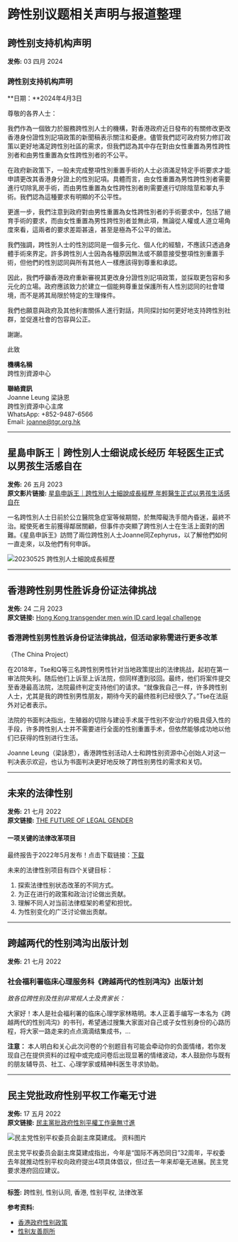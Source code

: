 # 跨性别议题相关声明与报道整理

## 跨性别支持机构声明
**发佈:** 03 四月 2024
### 跨性别支持机构声明
**日期：**2024年4月3日

尊敬的各界人士：

我們作為一個致力於服務跨性別人士的機構，對香港政府近日發布的有關修改更改香港身份證性別記項政策的新聞稿表示關注和憂慮。儘管我們認可政府努力修訂政策以更好地滿足跨性別社區的需求，但我們認為其中存在對由女性重置為男性跨性別者和由男性重置為女性跨性別者的不公平。

在政府新政策下，一般未完成整項性別重置手術的人士必須滿足特定手術要求才能申請更改其香港身分證上的性別記項。具體而言，由女性重置為男性跨性別者需要進行切除乳房手術，而由男性重置為女性跨性別者則需要進行切除陰莖和睪丸手術。我們認為這種要求有明顯的不公平性。

更進一步，我們注意到政府對由男性重置為女性跨性別者的手術要求中，包括了絕育手術的要求，而由女性重置為男性跨性別者並無此項，無論從人權或人道立場角度來看，這兩者的要求差距甚遠，甚至是極為不公平的做法。

我們強調，跨性別人士的性別認同是一個多元化、個人化的經驗，不應該只透過身體手術來界定。許多跨性別人士因為各種原因無法或不願意接受整項性別重置手術，但他們的性別認同與所有其他人一樣應該得到尊重和承認。

因此，我們呼籲香港政府重新審視其更改身分證性別記項政策，並採取更包容和多元化的立場。政府應該致力於建立一個能夠尊重並保護所有人性別認同的社會環境，而不是將其局限於特定的生理條件。

我們也願意與政府及其他利害關係人進行對話，共同探討如何更好地支持跨性別社群，並促進社會的包容與公正。

謝謝。

此致

**機構名稱**  
跨性別資源中心

**聯絡資訊**  
Joanne Leung 梁詠恩  
跨性別資源中心主席  
WhatsApp: +852-9487-6566  
Email: [joanne@tgr.org.hk](mailto:joanne@tgr.org.hk)

---

## 星島申訴王｜跨性別人士细说成长经历 年轻医生正式以男孩生活感自在
**发佈:** 26 五月 2023  
**原文影片链接:** [星島申訴王｜跨性別人士細說成長經歷 年輕醫生正式以男孩生活感自在](https://www.stheadline.com/voice/3227819/星島申訴王跨性別人士細說成長經歷-年輕醫生正式以男孩生活感自在)

一名跨性別人士日前於公立醫院急症室等候期間，於無障礙洗手間內昏迷，最終不治。縱使死者生前獲得鄰居關顧，但事件亦突顯了跨性別人士在生活上面對的困難。《星島申訴王》訪問了兩位跨性別人士Joanne同Zephyrus，以了解他們如何一直走來，以及他們有何申訴。

![20230525 跨性別人士細說成長經歷](/images/post/20230525_跨性別人士細說成長經歷.jpg)

---

## 香港跨性别男性胜诉身份证法律挑战
**发佈:** 24 二月 2023  
**原文链接:** [Hong Kong transgender men win ID card legal challenge](https://thechinaproject.com/2023/02/15/hong-kong-transgender-men-win-id-card-legal-challenge/)

### 香港跨性别男性胜诉身份证法律挑战，但活动家称需进行更多改革
（The China Project）

在2018年，Tse和Q等三名跨性别男性针对当地政策提出的法律挑战，起初在第一审法院失利。随后他们上诉至上诉法院，但同样遭到驳回。最终，他们将案件提交至香港最高法院，法院最终判定支持他们的请求。“就像我自己一样，许多跨性别人士，尤其是我的跨性别男性朋友，期待今天的最终胜利已经很久了。”Tse在法庭外对记者表示。

法院的书面判决指出，生殖器的切除与建设手术属于性别不安治疗的极具侵入性的手段，许多跨性别人士并不需要进行全面的性别重置手术，但依然能够成功地以他们已获得的性别进行生活。

Joanne Leung（梁詠恩），香港跨性别活动人士和跨性别资源中心创始人对这一判决表示欢迎，也认为书面判决更好地反映了跨性别男性的需求和关切。

---

## 未来的法律性别
**发佈:** 21 七月 2022  
**原文链接:** [THE FUTURE OF LEGAL GENDER](https://futureoflegalgender.kcl.ac.uk/)

#### 一项关键的法律改革项目
最终报告于2022年5月发布！点击下载链接：[下载](https://futureoflegalgender.kcl.ac.uk/)

未来的法律性别项目有四个关键目标：
1. 探索法律性别状态改革的不同方式。
2. 为正在进行的政策和政治讨论做出贡献。
3. 理解不同人对当前法律框架的希望和担忧。
4. 为性别变化的广泛讨论做出贡献。

---

## 跨越两代的性别鸿沟出版计划
**发佈:** 21 七月 2022  

### 社会福利署临床心理服务科《跨越两代的性别鸿沟》出版计划
*致各位跨性别及性别非常规人士及贵家长：*

大家好！本人是社会福利署的临床心理学家林晧明。本人正着手编写一本名为《跨越两代的性别鸿沟》的书刊，希望通过搜集大家面对自己或子女性别身份的心路历程，将大家一路走来的点点滴滴结集成书，...

**注意：** 本人明白和关心此次问卷的个别题目有可能会牵动你的负面情绪，若你发现自己在提供资料的过程中或完成问卷后出现显著的情绪波动，本人鼓励你与既有的朋友辅导员、社工、心理学家或精神科医生寻求协助。

---

## 民主党批政府性别平权工作毫无寸进
**发佈:** 17 五月 2022  
**原文链接:** [民主黨批政府性別平權工作毫無寸進](https://hd.stheadline.com/news/realtime/hk/2338017/即時-港聞-民主黨批政府性別平權工作毫無寸進-促設性別友善廁所修婚姻法例)

![民主党性别平权委员会副主席莫建成。 资料图片](https://image.stheadline.com/f/874p0/0x0/100/hd/d3f488b95b44f48efbc7f618787708f9/stheadline/inewsmedia/20220517/_2022051712593141601.jpg)

民主党平权委员会副主席莫建成指出，今年是“国际不再恐同日”32周年，平权委去年就推动性别平权向政府提出4项具体倡议，但过去一年来却毫无进展。民主党要求港府回应建议。

--- 

**标签:** 跨性别, 性别认同, 香港, 性别平权, 法律改革

**参考资料:**  
- [香港政府性别政策](https://www.immd.gov.hk/eng/faq/faq_hkic.html)  
- [性别友善厕所](https://transgender.tapcpr.org/change-gender-marker-in-taiwan)  